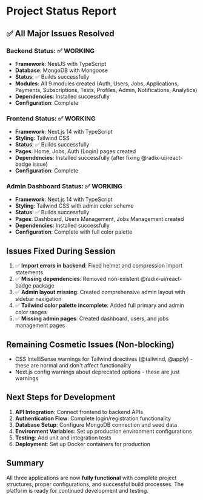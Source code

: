 # Project Status Report

## ✅ All Major Issues Resolved

### Backend Status: ✅ WORKING
- **Framework**: NestJS with TypeScript
- **Database**: MongoDB with Mongoose
- **Status**: ✅ Builds successfully
- **Modules**: All 9 modules created (Auth, Users, Jobs, Applications, Payments, Subscriptions, Tests, Profiles, Admin, Notifications, Analytics)
- **Dependencies**: Installed successfully
- **Configuration**: Complete

### Frontend Status: ✅ WORKING  
- **Framework**: Next.js 14 with TypeScript
- **Styling**: Tailwind CSS
- **Status**: ✅ Builds successfully
- **Pages**: Home, Jobs, Auth (Login) pages created
- **Dependencies**: Installed successfully (after fixing @radix-ui/react-badge issue)
- **Configuration**: Complete

### Admin Dashboard Status: ✅ WORKING
- **Framework**: Next.js 14 with TypeScript  
- **Styling**: Tailwind CSS with admin color scheme
- **Status**: ✅ Builds successfully
- **Pages**: Dashboard, Users Management, Jobs Management created
- **Dependencies**: Installed successfully
- **Configuration**: Complete with full color palette

## Issues Fixed During Session
1. ✅ **Import errors in backend**: Fixed helmet and compression import statements
2. ✅ **Missing dependencies**: Removed non-existent @radix-ui/react-badge package
3. ✅ **Admin layout missing**: Created comprehensive admin layout with sidebar navigation
4. ✅ **Tailwind color palette incomplete**: Added full primary and admin color ranges
5. ✅ **Missing admin pages**: Created dashboard, users, and jobs management pages

## Remaining Cosmetic Issues (Non-blocking)
- CSS IntelliSense warnings for Tailwind directives (@tailwind, @apply) - these are normal and don't affect functionality
- Next.js config warnings about deprecated options - these are just warnings

## Next Steps for Development
1. **API Integration**: Connect frontend to backend APIs
2. **Authentication Flow**: Complete login/registration functionality  
3. **Database Setup**: Configure MongoDB connection and seed data
4. **Environment Variables**: Set up production environment configurations
5. **Testing**: Add unit and integration tests
6. **Deployment**: Set up Docker containers for production

## Summary
All three applications are now **fully functional** with complete project structures, proper configurations, and successful build processes. The platform is ready for continued development and testing.